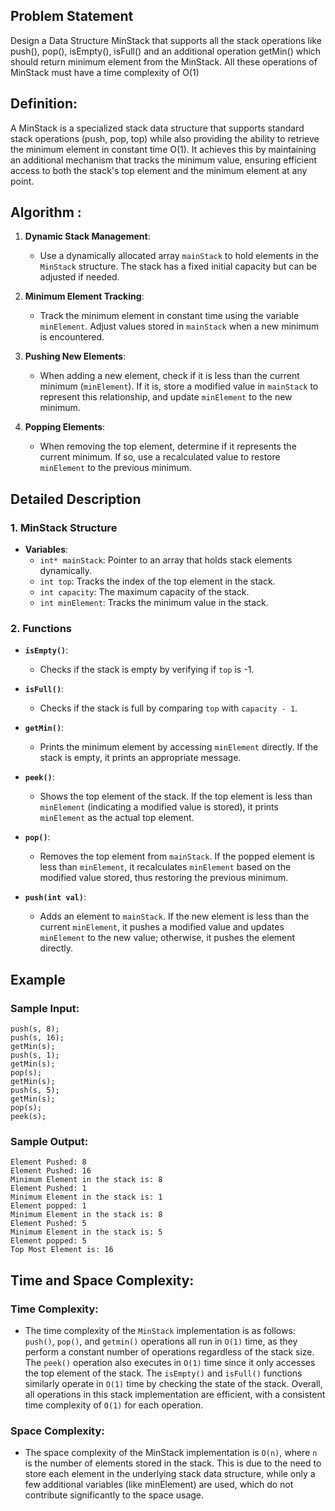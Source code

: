 ## Problem Statement
Design a Data Structure MinStack that supports all the stack operations like push(), pop(), isEmpty(), isFull() and an additional operation getMin() which should return minimum element from the MinStack. All these operations of MinStack must have a time complexity of O(1)

## Definition:
A MinStack is a specialized stack data structure that supports standard stack operations (push, pop, top) while also providing the ability to retrieve the minimum element in constant time O(1). It achieves this by maintaining an additional mechanism that tracks the minimum value, ensuring efficient access to both the stack's top element and the minimum element at any point.

## Algorithm :

1. **Dynamic Stack Management**:
   - Use a dynamically allocated array `mainStack` to hold elements in the `MinStack` structure. The stack has a fixed initial capacity but can be adjusted if needed.

2. **Minimum Element Tracking**:
   - Track the minimum element in constant time using the variable `minElement`. Adjust values stored in `mainStack` when a new minimum is encountered.

3. **Pushing New Elements**:
   - When adding a new element, check if it is less than the current minimum (`minElement`). If it is, store a modified value in `mainStack` to represent this relationship, and update `minElement` to the new minimum.

4. **Popping Elements**:
   - When removing the top element, determine if it represents the current minimum. If so, use a recalculated value to restore `minElement` to the previous minimum.


## Detailed Description

### 1. MinStack Structure

   - **Variables**:                  
     - `int* mainStack`: Pointer to an array that holds stack elements dynamically.
     - `int top`: Tracks the index of the top element in the stack.
     - `int capacity`: The maximum capacity of the stack.
     - `int minElement`: Tracks the minimum value in the stack.

### 2. Functions

- **`isEmpty()`**:
  - Checks if the stack is empty by verifying if `top` is -1.

- **`isFull()`**:
  - Checks if the stack is full by comparing `top` with `capacity - 1`.

- **`getMin()`**:
  - Prints the minimum element by accessing `minElement` directly. If the stack is empty, it prints an appropriate message.

- **`peek()`**:
  - Shows the top element of the stack. If the top element is less than `minElement` (indicating a modified value is stored), it prints `minElement` as the actual top element.

- **`pop()`**:
  - Removes the top element from `mainStack`. If the popped element is less than `minElement`, it recalculates `minElement` based on the modified value stored, thus restoring the previous minimum.

- **`push(int val)`**:
  - Adds an element to `mainStack`. If the new element is less than the current `minElement`, it pushes a modified value and updates `minElement` to the new value; otherwise, it pushes the element directly.

## Example

### Sample Input:

    push(s, 8);
    push(s, 16);
    getMin(s);
    push(s, 1);
    getMin(s);
    pop(s);
    getMin(s);
    push(s, 5);
    getMin(s);
    pop(s);
    peek(s);

### Sample Output:

    Element Pushed: 8
    Element Pushed: 16
    Minimum Element in the stack is: 8
    Element Pushed: 1
    Minimum Element in the stack is: 1
    Element popped: 1
    Minimum Element in the stack is: 8
    Element Pushed: 5
    Minimum Element in the stack is: 5
    Element popped: 5
    Top Most Element is: 16

## Time and Space Complexity:

### Time Complexity:
- The time complexity of the `MinStack` implementation is as follows: `push()`, `pop()`, and `getmin()` operations all run in `O(1)` time, as they perform a constant number of operations regardless of the stack size. The `peek()` operation also executes in `O(1)` time since it only accesses the top element of the stack. The `isEmpty()` and `isFull()` functions similarly operate in `O(1)` time by checking the state of the stack. Overall, all operations in this stack implementation are efficient, with a consistent time complexity of `O(1)` for each operation.

### Space Complexity:
- The space complexity of the MinStack implementation is `O(n)`, where `n` is the number of elements stored in the stack. This is due to the need to store each element in the underlying stack data structure, while only a few additional variables (like minElement) are used, which do not contribute significantly to the space usage.







